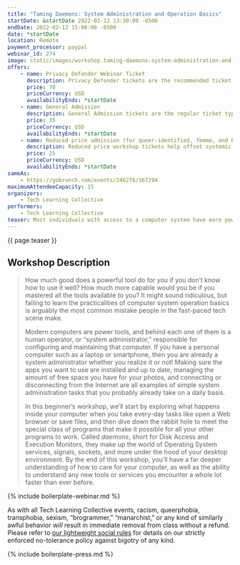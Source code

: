 ```yaml
---
title: "Taming Daemons: System Administration and Operation Basics"
startDate: &startDate 2022-02-12 13:30:00 -0500
endDate: 2022-02-12 15:00:00 -0500
date: *startDate
location: Remote
payment_processor: paypal
webinar_id: 274
image: static/images/workshop.taming-daemons-system-administration-and-operation-basics.rectangle.jpg
offers:
    - name: Privacy Defender Webinar Ticket
      description: Privacy Defender tickets are the recommended ticket type for those who can afford to help fund the digital security and online privacy advocacy communities with their financial resources, are attending the workshop with the support of their employers or other backers, or have other resources available to them. Purchasing tickets at this level makes it possible for us to offer reduced price tickets to those in need.
      price: 70
      priceCurrency: USD
      availabilityEnds: *startDate
    - name: General Admission
      description: General Admission tickets are the regular ticket type intended for members of the general public.
      price: 35
      priceCurrency: USD
      availabilityEnds: *startDate
    - name: Reduced price admission (for queer-identified, femme, and BIPOC people)
      description: Reduced price workshop tickets help offset systemic biases prevalent in society and in the technology sector especially.
      price: 25
      priceCurrency: USD
      availabilityEnds: *startDate
sameAs:
    - https://gobrunch.com/events/246276/367294
maximumAttendeeCapacity: 15
organizers:
    - Tech Learning Collective
performers:
    - Tech Learning Collective
teaser: Most individuals with access to a computer system have more power today than ever before, but rarely do they make use of it or even know how much power they truly have. In this beginner&rsquo;s workshop, you&rsquo;ll begin learning how to &ldquo;speak with the machines.&rdquo; By learning to communicate more expressively with the digital devices that are increasingly responsible for mediating contemporary society, you&rsquo;ll gain the power to effectively and materially change your relationship not only with your laptop, but with global systems of law, finance, and even art, literature, and philosophy governing today&rsquo;s world.
---
```


{{ page.teaser }}

## Workshop Description

> How much good does a powerful tool do for you if you don&rsquo;t know how to use it well? How much more capable would you be if you mastered all the tools available to you? It might sound ridiculous, but failing to learn the practicalities of computer system operation basics is arguably the most common mistake people in the fast-paced tech scene make.
>
> Modern computers are power tools, and behind each one of them is a human operator, or &ldquo;system administrator,&rdquo; responsible for configuring and maintaining that computer. If you have a personal computer such as a laptop or smartphone, then you are already a system administrator whether you realize it or not! Making sure the apps you want to use are installed and up to date, managing the amount of free space you have for your photos, and connecting or disconnecting from the Internet are all examples of simple system administration tasks that you probably already take on a daily basis.
>
> In this beginner&rsquo;s workshop, we&rsquo;ll start by exploring what happens inside your computer when you take every-day tasks like open a Web browser or save files, and then dive down the rabbit hole to meet the special class of programs that make it possible for all your other programs to work. Called *daemons*, short for Disk Access and Execution Monitors, they make up the world of Operating System services, signals, sockets, and more under the hood of your desktop environment. By the end of this workshop, you&rsquo;ll have a far deeper understanding of how to care for your computer, as well as the ability to understand any new tools or services you encounter a whole lot faster than ever before.

{% include boilerplate-webinar.md %}

As with all Tech Learning Collective events, racism, queerphobia, transphobia, sexism, &ldquo;brogrammer,&rdquo; &ldquo;manarchist,&rdquo; or any kind of similarly awful behavior *will* result in immediate removal from class without a refund. Please refer to [our lightweight social rules](https://github.com/AnarchoTechNYC/meta/wiki/Social-rules) for details on our strictly enforced no-tolerance policy against bigotry of any kind.

{% include boilerplate-press.md %}

